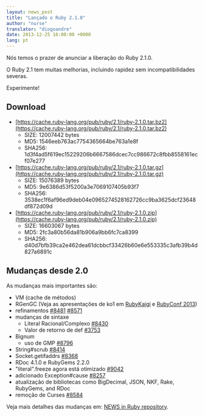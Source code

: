 ```yaml
---
layout: news_post
title: "Lançado o Ruby 2.1.0"
author: "nurse"
translator: "diogoandre"
date: 2013-12-25 16:00:00 +0000
lang: pt
---
```


Nós temos o prazer de anunciar a liberação do Ruby 2.1.0.

O Ruby 2.1 tem muitas melhorias, incluindo rapidez sem incompatibilidades severas.

Experimente!

## Download

* [https://cache.ruby-lang.org/pub/ruby/2.1/ruby-2.1.0.tar.bz2](https://cache.ruby-lang.org/pub/ruby/2.1/ruby-2.1.0.tar.bz2)
  * SIZE:   12007442 bytes
  * MD5:    1546eeb763ac7754365664be763a1e8f
  * SHA256: 1d3f4ad5f619ec15229206b6667586dcec7cc986672c8fbb8558161ecf07e277
* [https://cache.ruby-lang.org/pub/ruby/2.1/ruby-2.1.0.tar.gz](https://cache.ruby-lang.org/pub/ruby/2.1/ruby-2.1.0.tar.gz)
  * SIZE:   15076389 bytes
  * MD5:    9e6386d53f5200a3e7069107405b93f7
  * SHA256: 3538ec1f6af96ed9deb04e0965274528162726cc9ba3625dcf23648df872d09d
* [https://cache.ruby-lang.org/pub/ruby/2.1/ruby-2.1.0.zip](https://cache.ruby-lang.org/pub/ruby/2.1/ruby-2.1.0.zip)
  * SIZE:   16603067 bytes
  * MD5:    2fc3a80b56da81b906a9bb6fc7ca8399
  * SHA256: d40d7bfb39ca2e462dea61dcbbcf33426b60e6e553335c3afb39b4d827a6891c

## Mudanças desde 2.0

As mudanças mais importantes são:

* VM (cache de métodos)
* RGenGC (Veja as apresentações de ko1 em [RubyKaigi](http://rubykaigi.org/2013/talk/S73) e [RubyConf 2013](http://www.atdot.net/~ko1/activities/rubyconf2013-ko1_pub.pdf))
* refinamentos [#8481](https://bugs.ruby-lang.org/issues/8481) [#8571](https://bugs.ruby-lang.org/issues/8571)
* mudanças de sintaxe
  * Literal Racional/Complexo [#8430](https://bugs.ruby-lang.org/issues/8430)
  * Valor de retorno de def [#3753](https://bugs.ruby-lang.org/issues/3753)
* Bignum
  * uso de GMP [#8796](https://bugs.ruby-lang.org/issues/8796)
* String#scrub [#8414](https://bugs.ruby-lang.org/issues/8414)
* Socket.getifaddrs [#8368](https://bugs.ruby-lang.org/issues/8368)
* RDoc 4.1.0 e RubyGems 2.2.0
* "literal".freeze agora está otimizado [#9042](https://bugs.ruby-lang.org/issues/9042)
* adicionado Exception#cause [#8257](https://bugs.ruby-lang.org/issues/8257)
* atualização de bibliotecas como BigDecimal, JSON, NKF, Rake, RubyGems, and RDoc
* remoção de Curses [#8584](https://bugs.ruby-lang.org/issues/8584)

Veja mais detalhes das mudanças em: [NEWS in Ruby repository](https://github.com/ruby/ruby/blob/v2_1_0/NEWS).
